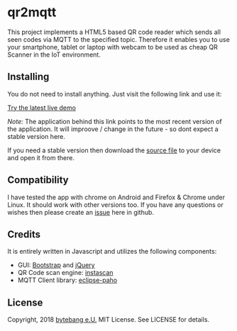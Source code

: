 # qr2mqtt

This project implements a HTML5 based QR code reader which sends all seen codes via MQTT to the specified topic. Therefore it enables you to use your smartphone, tablet or laptop with webcam to be used as cheap QR Scanner in the IoT environment.

## Installing

You do not need to install anything. Just visit the following link and use it:

[Try the latest live demo](https://tinyurl.com/qr2mqtt)

*Note:* The application behind this link points to the most recent version of the application.
It will improove / change in the future - so dont expect a stable version here.

If you need a stable version then download the [source file](https://raw.githubusercontent.com/bytebang/qr2mqtt/master/scanner.html) to your device and open it from there. 

## Compatibility

I have tested the app with chrome on Android and Firefox & Chrome under Linux. It should work with other versions too.
If you have any questions or wishes then please create an [issue](https://github.com/bytebang/qr2mqtt/issues) here in github.


## Credits

It is entirely written in Javascript and utilizes the following components:

* GUI: [Bootstrap](https://getbootstrap.com/) and [jQuery](https://jquery.com/)
* QR Code scan engine: [instascan](https://github.com/schmich/instascan)
* MQTT Client library: [eclipse-paho](https://www.eclipse.org/paho/clients/js/)


## License

Copyright, 2018 [bytebang e.U.](http://www.bytebang.at)
MIT License. See LICENSE for details.
